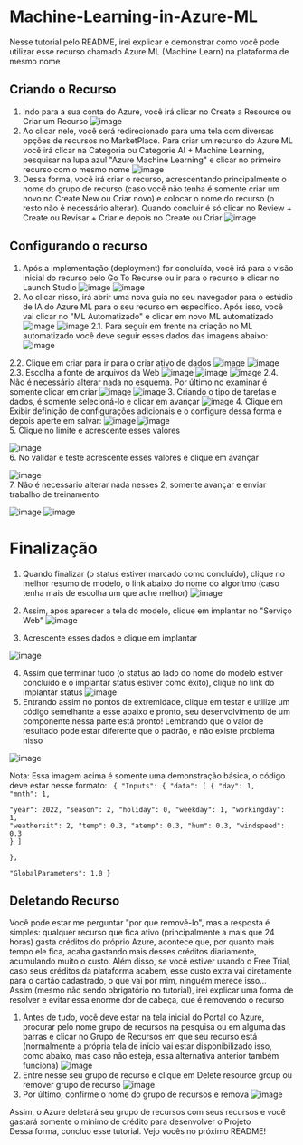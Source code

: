 # Machine-Learning-in-Azure-ML

Nesse tutorial pelo README, irei explicar e demonstrar como você pode utilizar esse recurso chamado Azure ML (Machine Learn) na plataforma de mesmo nome

## Criando o Recurso
1. Indo para a sua conta do Azure, você irá clicar no Create a Resource ou Criar um Recurso
![image](https://github.com/GustavoPereira-Dev/Machine-Learning-in-Azure-ML/assets/108029506/8bf85a36-1b9e-4b55-b2bb-3c0bd6b6d74d)
2. Ao clicar nele, você será redirecionado para uma tela com diversas opções de recursos no MarketPlace. Para criar um recurso do Azure ML você irá clicar na Categoria ou Categorie AI + Machine Learning, pesquisar na lupa azul "Azure Machine Learning" e clicar no primeiro recurso com o mesmo nome
![image](https://github.com/GustavoPereira-Dev/Machine-Learning-in-Azure-ML/assets/108029506/37e3c218-20e4-4877-af84-45707ebe0c49)
3. Dessa forma, você irá criar o recurso, acrescentando principalmente o nome do grupo de recurso (caso você não tenha é somente criar um novo no Create New ou Criar novo) e colocar o nome do recurso (o resto não é necessário alterar). Quando concluir é só clicar no Review + Create ou Revisar + Criar e depois no Create ou Criar
![image](https://github.com/GustavoPereira-Dev/Machine-Learning-in-Azure-ML/assets/108029506/853407e9-2a82-4313-bc52-600ad0084789)


## Configurando o recurso
1. Após a implementação (deployment) for concluída, você irá para a visão inicial do recurso pelo Go To Recurse ou ir para o recurso e clicar no Launch Studio
![image](https://github.com/GustavoPereira-Dev/Machine-Learning-in-Azure-ML/assets/108029506/e88ba9b1-5ca7-44ac-bf35-61c2e5e66a96)
![image](https://github.com/GustavoPereira-Dev/Machine-Learning-in-Azure-ML/assets/108029506/b65c4d8f-4e7c-441e-8bc4-91a09112e260)
2. Ao clicar nisso, irá abrir uma nova guia no seu navegador para o estúdio de IA do Azure ML para o seu recurso em específico. Após isso, você vai clicar no "ML Automatizado" e clicar em novo ML automatizado
![image](https://github.com/GustavoPereira-Dev/Machine-Learning-in-Azure-ML/assets/108029506/ff6433c7-9eb9-4f5a-91a6-7f6f7afd85fc)
![image](https://github.com/GustavoPereira-Dev/Machine-Learning-in-Azure-ML/assets/108029506/9411f926-cc85-4093-b5a4-f6d57833fe1b)
2.1. Para seguir em frente na criação no ML automatizado você deve seguir esses dados das imagens abaixo:
![image](https://github.com/GustavoPereira-Dev/Machine-Learning-in-Azure-ML/assets/108029506/4ff6281b-5ad6-4cc4-892d-597de3cd5506)

2.2. Clique em criar para ir para o criar ativo de dados
![image](https://github.com/GustavoPereira-Dev/Machine-Learning-in-Azure-ML/assets/108029506/bfb76141-6fbf-401d-b06b-197f826b33c4)
![image](https://github.com/GustavoPereira-Dev/Machine-Learning-in-Azure-ML/assets/108029506/6dd9702d-834a-4d3d-9e50-54f5767d869d)
2.3. Escolha a fonte de arquivos da Web
![image](https://github.com/GustavoPereira-Dev/Machine-Learning-in-Azure-ML/assets/108029506/35c95940-19a7-40a9-a845-f341a88af283)
![image](https://github.com/GustavoPereira-Dev/Machine-Learning-in-Azure-ML/assets/108029506/5fb510e9-dfd1-4bea-b541-09d4419ed24a)
![image](https://github.com/GustavoPereira-Dev/Machine-Learning-in-Azure-ML/assets/108029506/436bef68-b181-4af1-8b36-eee5c86d438f)
2.4. Não é necessário alterar nada no esquema. Por último no examinar é somente clicar em criar
![image](https://github.com/GustavoPereira-Dev/Machine-Learning-in-Azure-ML/assets/108029506/d6cc7423-8585-418c-a17d-a939c7b70f41)
![image](https://github.com/GustavoPereira-Dev/Machine-Learning-in-Azure-ML/assets/108029506/111dff95-04e4-4557-bbed-7ae7a5bf9cf6)
3. Criando o tipo de tarefas e dados, é somente selecioná-lo e clicar em avançar
![image](https://github.com/GustavoPereira-Dev/Machine-Learning-in-Azure-ML/assets/108029506/0fd05322-04c4-410d-9c85-6863b1e78abd)
4. Clique em Exibir definição de configurações adicionais e o configure dessa forma e depois aperte em salvar: 
![image](https://github.com/GustavoPereira-Dev/Machine-Learning-in-Azure-ML/assets/108029506/5a3e26b1-6f13-438c-9ec6-abaff3686003)
![image](https://github.com/GustavoPereira-Dev/Machine-Learning-in-Azure-ML/assets/108029506/1de7deee-152c-4160-8c1b-bfa79ce86a54)
</br>
5. Clique no limite e acrescente esses valores

![image](https://github.com/GustavoPereira-Dev/Machine-Learning-in-Azure-ML/assets/108029506/8c3318eb-4992-44ce-979b-10538079395b)
</br>
6. No validar e teste acrescente esses valores e clique em avançar

![image](https://github.com/GustavoPereira-Dev/Machine-Learning-in-Azure-ML/assets/108029506/98fc96d4-6a2d-4404-8041-bc4a1a8c4bef)
</br>
7. Não é necessário alterar nada nesses 2, somente avançar e enviar trabalho de treinamento

![image](https://github.com/GustavoPereira-Dev/Machine-Learning-in-Azure-ML/assets/108029506/51a3ec04-d124-4dc0-afec-873beb1653cf)
![image](https://github.com/GustavoPereira-Dev/Machine-Learning-in-Azure-ML/assets/108029506/b23dd82a-00de-45c5-82fb-1f212b2664bd)

# Finalização
1. Quando finalizar (o status estiver marcado como concluído), clique no melhor resumo de modelo, o link abaixo do nome do algorítmo (caso tenha mais de escolha um que ache melhor)
![image](https://github.com/GustavoPereira-Dev/Machine-Learning-in-Azure-ML/assets/108029506/f6cc0efb-dc66-4f99-9c46-76224e69319d)
2. Assim, após aparecer a tela do modelo, clique em implantar no "Serviço Web"
![image](https://github.com/GustavoPereira-Dev/Machine-Learning-in-Azure-ML/assets/108029506/6a5d1a14-d8be-43e1-a9b1-f60a9fe577ea)

3. Acrescente esses dados e clique em implantar

![image](https://github.com/GustavoPereira-Dev/Machine-Learning-in-Azure-ML/assets/108029506/fb062e57-55cf-408d-b9f2-1dc728330e6a)

4. Assim que terminar tudo (o status ao lado do nome do modelo estiver concluído e o implantar status estiver como êxito), clique no link do implantar status
![image](https://github.com/GustavoPereira-Dev/Machine-Learning-in-Azure-ML/assets/108029506/85946c0b-e7e3-4698-9c93-cb58ad12ff7c)
5. Entrando assim no pontos de extremidade, clique em testar e utilize um código semelhante a esse abaixo e pronto, seu desenvolvimento de um componente nessa parte está pronto! Lembrando que o valor de resultado pode estar diferente que o padrão, e não existe problema nisso

![image](https://github.com/GustavoPereira-Dev/Machine-Learning-in-Azure-ML/assets/108029506/9bdd6ee5-e02c-411c-afff-641e25921559)

Nota: Essa imagem acima é somente uma demonstração básica, o código deve estar nesse formato:
<code>
 {
   "Inputs": { 
     "data": [
       {
         "day": 1,
         "mnth": 1,   
         "year": 2022,
         "season": 2,
         "holiday": 0,
         "weekday": 1,
         "workingday": 1,
         "weathersit": 2, 
         "temp": 0.3, 
         "atemp": 0.3,
         "hum": 0.3,
         "windspeed": 0.3 
       }
     ]    
   },   
   "GlobalParameters": 1.0
 }
</code>

## Deletando Recurso
Você pode estar me perguntar "por que removê-lo", mas a resposta é simples: qualquer recurso que fica ativo (principalmente a mais que 24 horas) gasta créditos do próprio Azure, acontece que, por quanto mais tempo ele fica, acaba gastando mais desses créditos diariamente, acumulando muito o custo. Além disso, se você estiver usando o Free Trial, caso seus créditos da plataforma acabem, esse custo extra vai diretamente para o cartão cadastrado, o que vai por mim, ninguém merece isso...
</br>
Assim (mesmo não sendo obrigatório no tutorial), irei explicar uma forma de resolver e evitar essa enorme dor de cabeça, que é removendo o recurso
1. Antes de tudo, você deve estar na tela inicial do Portal do Azure, procurar pelo nome grupo de recursos na pesquisa ou em alguma das barras e clicar no Grupo de Recursos em que seu recurso está (normalmente a própria tela de início vai estar disponibilizado isso, como abaixo, mas caso não esteja, essa alternativa anterior também funciona)
![image](https://github.com/GustavoPereira-Dev/Machine-Learning-in-Azure-ML/assets/108029506/2576f1fb-0ef7-4efe-aff9-2870491b0766)
2. Entre nesse seu grupo de recurso e clique em Delete resource group ou remover grupo de recurso
![image](https://github.com/GustavoPereira-Dev/Machine-Learning-in-Azure-ML/assets/108029506/e2e84e08-1532-49c9-a58c-ea56317b78ff)
3. Por último, confirme o nome do grupo de recursos e remova
![image](https://github.com/GustavoPereira-Dev/Machine-Learning-in-Azure-ML/assets/108029506/4a062e32-bbed-4902-95d9-1b58fc55971e)

Assim, o Azure deletará seu grupo de recursos com seus recursos e você gastará somente o mínimo de crédito para desenvolver o Projeto
</br>
Dessa forma, concluo esse tutorial. Vejo vocês no próximo README!


